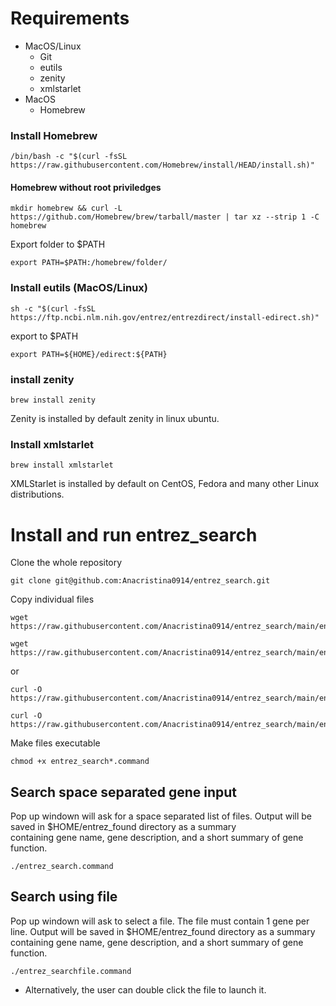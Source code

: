 # Requirements
- MacOS/Linux
  - Git
  - eutils
  - zenity
  - xmlstarlet
- MacOS
  - Homebrew
### Install Homebrew
```
/bin/bash -c "$(curl -fsSL https://raw.githubusercontent.com/Homebrew/install/HEAD/install.sh)"
```
#### Homebrew without root priviledges
```
mkdir homebrew && curl -L https://github.com/Homebrew/brew/tarball/master | tar xz --strip 1 -C homebrew
```
Export folder to $PATH
```
export PATH=$PATH:/homebrew/folder/
```
### Install eutils (MacOS/Linux)
```
sh -c "$(curl -fsSL https://ftp.ncbi.nlm.nih.gov/entrez/entrezdirect/install-edirect.sh)"
```
export to $PATH
```
export PATH=${HOME}/edirect:${PATH}
```
### install zenity
```
brew install zenity 
```
Zenity is installed by default zenity in linux ubuntu. 

### Install xmlstarlet
```
brew install xmlstarlet
```
XMLStarlet is installed by default on CentOS, Fedora and many other Linux distributions. 

# Install and run entrez_search
Clone the whole repository
```
git clone git@github.com:Anacristina0914/entrez_search.git
```
Copy individual files
```
wget https://raw.githubusercontent.com/Anacristina0914/entrez_search/main/entrez_search.command
```
```
wget https://raw.githubusercontent.com/Anacristina0914/entrez_search/main/entrez_searchfile.command
```
or
```
curl -O https://raw.githubusercontent.com/Anacristina0914/entrez_search/main/entrez_search.command
```
```
curl -O https://raw.githubusercontent.com/Anacristina0914/entrez_search/main/entrez_searchfile.command
```
Make files executable
```
chmod +x entrez_search*.command
```
## Search space separated gene input
Pop up windown will ask for a space separated list of files. Output will be saved in $HOME/entrez_found directory as a summary \
containing gene name, gene description, and a short summary of gene function.
```
./entrez_search.command 
```
## Search using file
Pop up windown will ask to select a file. The file must contain 1 gene per line. Output will be saved in $HOME/entrez_found directory as a summary \
containing gene name, gene description, and a short summary of gene function.
```
./entrez_searchfile.command 
```

* Alternatively, the user can double click the file to launch it. 
